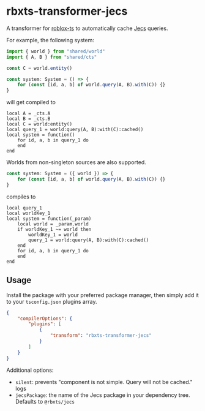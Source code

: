 # rbxts-transformer-jecs

A transformer for [roblox-ts](https://roblox-ts.com) to automatically cache
[Jecs](https://github.com/Ukendio/jecs) queries.

For example, the following system:

```typescript
import { world } from "shared/world"
import { A, B } from "shared/cts"

const C = world.entity()

const system: System = () => {
	for (const [id, a, b] of world.query(A, B).with(C)) {}
}
```

will get compiled to

```luau
local A = _cts.A
local B = _cts.B
local C = world:entity()
local query_1 = world:query(A, B):with(C):cached()
local system = function()
	for id, a, b in query_1 do
	end
end
```

Worlds from non-singleton sources are also supported.

```typescript
const system: System = ({ world }) => {
	for (const [id, a, b] of world.query(A, B).with(C)) {}
}
```

compiles to

```luau
local query_1
local worldKey_1
local system = function(_param)
	local world = _param.world
	if worldKey_1 ~= world then
		worldKey_1 = world
		query_1 = world:query(A, B):with(C):cached()
	end
	for id, a, b in query_1 do
	end
end
```

## Usage

Install the package with your preferred package manager, then simply add it to
your `tsconfig.json` plugins array.

```json
{
	"compilerOptions": {
		"plugins": [
			{
				"transform": "rbxts-transformer-jecs"
			}
		]
	}
}
```

Additional options:
- `silent`: prevents "component is not simple. Query will not be cached." logs
- `jecsPackage`: the name of the Jecs package in your dependency tree. Defaults
to `@rbxts/jecs`